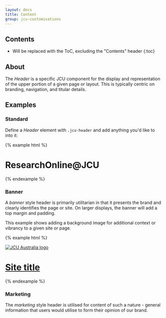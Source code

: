 ```yaml
---
layout: docs
title: Content
group: jcu-customisations
---
```


## Contents

* Will be replaced with the ToC, excluding the "Contents" header
{:toc}

## About

The *Header* is a specific JCU component for the display and representation of
the upper portion of a given page or layout.  This is typically centric on
branding, navigation, and titular details.

## Examples

### Standard

Define a *Header* element with `.jcu-header` and add anything you'd like to into
it:

{% example html %}
<div class="container jcu-header">
  <div class="row">
    <div class="col-xs-12">
      <h1 class="jcu-header__page-title">ResearchOnline@JCU</h1>
    </div>
  </div>
</div>
{% endexample %}

### Banner

A *banner* style header is primarily utilitarian in that it presents the brand
and clearly identifies the page or site.  On larger displays, the banner will
add a top margin and padding.

This example shows adding a background image for additional context or vibrancy
to a given site or page.

{% example html %}
<div class="container jcu-header jcu-header--banner jcu-bg--blue-fish">
  <div class="row jcu-bg--black-50pc">
    <div class="col-xs-6 text-left">
      <a class="jcu-brand" href="https://www.jcu.edu.au">
        <img class="img-fluid" src="{{ site.baseurl }}/dist/images/jcua-logo-mono-reversed.svg" alt="JCU Australia logo">
      </a>
    </div>
    <div class="col-xs-6 text-right">
      <a href="#"><h1 class="jcu-header__page-title">Site title</h1></a>
    </div>
  </div>
</div>
{% endexample %}

### Marketing

The *marketing* style header is utilised for content of such a nature - general
information that users would utilise to form their opinion of our brand.
